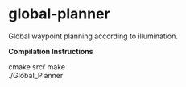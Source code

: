 # global-planner
Global waypoint planning according to illumination.

**Compilation Instructions**

cmake src/ 
make   
./Global_Planner   

